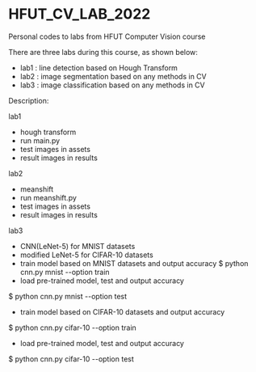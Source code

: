 # HFUT_CV_LAB_2022
Personal codes to labs from HFUT Computer Vision course

There are three labs during this course, as shown below:
- lab1 : line detection based on Hough Transform
- lab2 : image segmentation based on any methods in CV
- lab3 : image classification based on any methods in CV

Description:

lab1
- hough transform
- run main.py
- test images in assets
- result images in results

lab2
- meanshift
- run meanshift.py
- test images in assets
- result images in results

lab3
- CNN(LeNet-5) for MNIST datasets
- modified LeNet-5 for CIFAR-10 datasets
- train model based on MNIST datasets and output accuracy
$ python cnn.py mnist --option train
- load pre-trained model, test and output accuracy

$ python cnn.py mnist --option test
- train model based on CIFAR-10 datasets and output accuracy

$ python cnn.py cifar-10 --option train
- load pre-trained model, test and output accuracy

$ python cnn.py cifar-10 --option test

